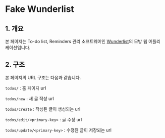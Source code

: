 # Fake Wunderlist

## 1. 개요
본 페이지는 To-do list, Reminders 관리 소프트웨어인 [Wunderlist](https://www.wunderlist.com/home)의 모방 웹 어플리케이션입니다.

## 2. 구조
본 페이지의 URL 구조는 다음과 같습니다.

`todos/` : 홈 페이지 url

`todos/new` : 새 글 작성 url

`todos/create` : 작성된 글이 생성되는 url

`todos/edit/<primary-key>` : 글 수정 url

`todos/update/<primary-key>` : 수정된 글이 저장되는 url